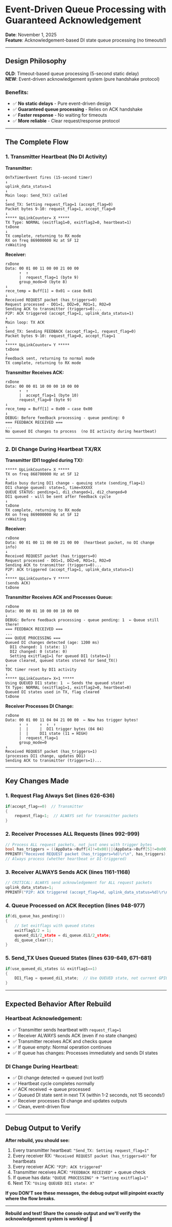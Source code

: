 # Event-Driven Queue Processing with Guaranteed Acknowledgement

**Date**: November 1, 2025  
**Feature**: Acknowledgement-based DI state queue processing (no timeouts!)

---

## Design Philosophy

**OLD**: Timeout-based queue processing (5-second static delay)  
**NEW**: Event-driven acknowledgement system (pure handshake protocol)

### Benefits:
- ✅ **No static delays** - Pure event-driven design
- ✅ **Guaranteed queue processing** - Relies on ACK handshake
- ✅ **Faster response** - No waiting for timeouts
- ✅ **More reliable** - Clear request/response protocol

---

## The Complete Flow

### 1. Transmitter Heartbeat (No DI Activity)

**Transmitter:**
```
OnTxTimerEvent fires (15-second timer)
↓
uplink_data_status=1
↓
Main loop: Send_TX() called
↓
Send_TX: Setting request_flag=1 (accept_flag=0)
Packet bytes 9-10: request_flag=1, accept_flag=0
↓
***** UpLinkCounter= X *****
TX Type: NORMAL (exitflag1=0, exitflag2=0, heartbeat=1)
txDone
↓
TX complete, returning to RX mode
RX on freq 869000000 Hz at SF 12
rxWaiting
```

**Receiver:**
```
rxDone
Data: 00 01 00 11 00 00 21 00 00
      ↑  ↑
      |  request_flag=1 (byte 9)
      group_mode=0 (byte 8)
↓
rece_temp = Buff[1] = 0x01 → case 0x01
↓
Received REQUEST packet (has_triggers=0)
Request processed - DO1=1, DO2=0, RO1=1, RO2=0
Sending ACK to transmitter (triggers=0)...
P2P: ACK triggered (accept_flag=1, uplink_data_status=1)
↓
Main loop: TX ACK
↓
Send_TX: Sending FEEDBACK (accept_flag=1, request_flag=0)
Packet bytes 9-10: request_flag=0, accept_flag=1
↓
***** UpLinkCounter= Y *****
txDone
↓
Feedback sent, returning to normal mode
TX complete, returning to RX mode
```

**Transmitter Receives ACK:**
```
rxDone
Data: 00 00 01 10 00 00 10 00 00
      ↑  ↑
      |  accept_flag=1 (byte 10)
      request_flag=0 (byte 9)
↓
rece_temp = Buff[1] = 0x00 → case 0x00
↓
DEBUG: Before feedback processing - queue pending: 0
=== FEEDBACK RECEIVED ===
...
No queued DI changes to process  (no DI activity during heartbeat)
```

---

### 2. DI Change During Heartbeat TX/RX

**Transmitter (DI1 toggled during TX):**
```
***** UpLinkCounter= X *****
TX on freq 868700000 Hz at SF 12
↓
Radio busy during DI1 change - queuing state (sending_flag=1)
DI1 change queued: state=1, time=XXXXX
QUEUE STATUS: pending=1, di1_changed=1, di2_changed=0
DI1 queued - will be sent after feedback cycle
↓
txDone
TX complete, returning to RX mode
RX on freq 869000000 Hz at SF 12
rxWaiting
```

**Receiver:**
```
rxDone
Data: 00 01 00 11 00 00 21 00 00  (heartbeat packet, no DI change info)
↓
Received REQUEST packet (has_triggers=0)
Request processed - DO1=1, DO2=0, RO1=1, RO2=0
Sending ACK to transmitter (triggers=0)...
P2P: ACK triggered (accept_flag=1, uplink_data_status=1)
↓
***** UpLinkCounter= Y *****
(sends ACK)
txDone
```

**Transmitter Receives ACK and Processes Queue:**
```
rxDone
Data: 00 00 01 10 00 00 10 00 00
↓
DEBUG: Before feedback processing - queue pending: 1  ← Queue still there!
=== FEEDBACK RECEIVED ===
...
=== QUEUE PROCESSING ===
Queued DI changes detected (age: 1200 ms)
  DI1 changed: 1 (state: 1)
  DI2 changed: 0 (state: 0)
  Setting exitflag1=1 for queued DI1 (state=1)
Queue cleared, queued states stored for Send_TX()
↓
TDC timer reset by DI1 activity
↓
***** UpLinkCounter= X+1 *****
Using QUEUED DI1 state: 1  ← Sends the queued state!
TX Type: NORMAL (exitflag1=1, exitflag2=0, heartbeat=0)
Queued DI states used in TX, flag cleared
txDone
```

**Receiver Processes DI Change:**
```
rxDone
Data: 00 01 00 11 04 04 21 00 00  ← Now has trigger bytes!
      ↑  ↑     ↑  ↑  ↑
      |  |     |  DI1 trigger bytes (04 04)
      |  |     DI1 state (11 = HIGH)
      |  request_flag=1
      group_mode=0
↓
Received REQUEST packet (has_triggers=1)
(processes DI1 change, updates DO1)
Sending ACK to transmitter (triggers=1)...
```

---

## Key Changes Made

### 1. Request Flag Always Set (lines 626-636)
```c
if(accept_flag==0)  // Transmitter
{
    request_flag=1;  // ALWAYS set for transmitter packets
}
```

### 2. Receiver Processes ALL Requests (lines 992-999)
```c
// Process ALL request packets, not just ones with trigger bytes
bool has_triggers = ((AppData->Buff[4]!=0x00)||(AppData->Buff[5]!=0x00)||(AppData->Buff[7]!=0x00)||(AppData->Buff[8]!=0x00));
PPRINTF("Received REQUEST packet (has_triggers=%d)\r\n", has_triggers);
// Always process (whether heartbeat or DI-triggered)
```

### 3. Receiver ALWAYS Sends ACK (lines 1161-1168)
```c
// CRITICAL: ALWAYS send acknowledgement for ALL request packets
uplink_data_status=1;
PPRINTF("P2P: ACK triggered (accept_flag=%d, uplink_data_status=%d)\r\n", accept_flag, uplink_data_status);
```

### 4. Queue Processed on ACK Reception (lines 948-977)
```c
if(di_queue_has_pending())
{
    // Set exitflags with queued states
    exitflag1/2 = 1;
    queued_di1/2_state = di_queue.di1/2_state;
    di_queue_clear();
}
```

### 5. Send_TX Uses Queued States (lines 639-649, 671-681)
```c
if(use_queued_di_states && exitflag1==1)
{
    DI1_flag = queued_di1_state;  // Use QUEUED state, not current GPIO
}
```

---

## Expected Behavior After Rebuild

### Heartbeat Acknowledgement:
- ✅ Transmitter sends heartbeat with `request_flag=1`
- ✅ Receiver ALWAYS sends ACK (even if no state changes)
- ✅ Transmitter receives ACK and checks queue
- ✅ If queue empty: Normal operation continues
- ✅ If queue has changes: Processes immediately and sends DI states

### DI Change During Heartbeat:
- ✅ DI change detected → queued (not lost!)
- ✅ Heartbeat cycle completes normally
- ✅ ACK received → queue processed
- ✅ Queued DI state sent in next TX (within 1-2 seconds, not 15 seconds!)
- ✅ Receiver processes DI change and updates outputs
- ✅ Clean, event-driven flow

---

## Debug Output to Verify

**After rebuild, you should see:**

1. Every transmitter heartbeat: `"Send_TX: Setting request_flag=1"`
2. Every receiver RX: `"Received REQUEST packet (has_triggers=0)"` for heartbeats
3. Every receiver ACK: `"P2P: ACK triggered"`
4. Transmitter receives ACK: `"FEEDBACK RECEIVED"` + queue check
5. If queue has data: `"QUEUE PROCESSING"` → `"Setting exitflag1=1"`
6. Next TX: `"Using QUEUED DI1 state: X"`

**If you DON'T see these messages, the debug output will pinpoint exactly where the flow breaks.**

---

**Rebuild and test! Share the console output and we'll verify the acknowledgement system is working!** 🎯

